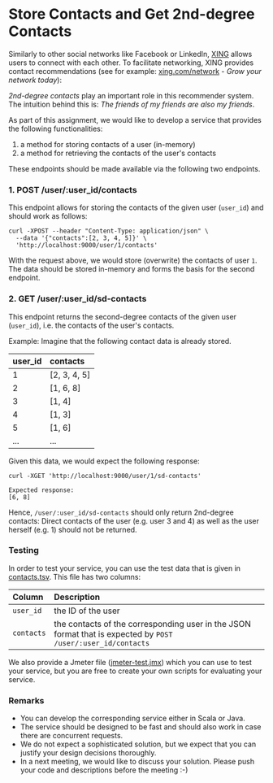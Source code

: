 Store Contacts and Get 2nd-degree Contacts
==========================================

Similarly to other social networks like Facebook or LinkedIn, [XING](https://xing.com) allows users to connect with each other. To facilitate networking, XING provides contact recommendations (see for example: [xing.com/network](https://www.xing.com/network) - _Grow your network today_):

_2nd-degree contacts_ play an important role in this recommender system. The intuition behind this is: _The friends of my friends are also my friends_.

As part of this assignment, we would like to develop a service that provides the following functionalities:

1. a method for storing contacts of a user (in-memory)
2. a method for retrieving the contacts of the user's contacts

These endpoints should be made available via the following two endpoints.

### 1. POST /user/:user_id/contacts

This endpoint allows for storing the contacts of the given user (`user_id`) and should work as follows:

```
curl -XPOST --header "Content-Type: application/json" \
  --data '{"contacts":[2, 3, 4, 5]}' \
  'http://localhost:9000/user/1/contacts' 
```

With the request above, we would store (overwrite) the contacts of user `1`. The data should be stored in-memory and forms the basis for the second endpoint.

### 2. GET /user/:user_id/sd-contacts

This endpoint returns the second-degree contacts of the given user (`user_id`), i.e. the contacts of the user's contacts.

Example: Imagine that the following contact data is already stored.

| user_id | contacts     |
|:--------|:-------------|
| 1       | [2, 3, 4, 5] |
| 2       | [1, 6, 8]    |
| 3       | [1, 4]       |
| 4       | [1, 3]       |
| 5       | [1, 6]       |
| ...     | ...          |

Given this data, we would expect the following response:

```
curl -XGET 'http://localhost:9000/user/1/sd-contacts'

Expected response: 
[6, 8]
```

Hence, `/user/:user_id/sd-contacts` should only return 2nd-degree contacts: Direct contacts of the  user (e.g. user 3 and 4) as well as the user herself (e.g. 1) should not be returned.

### Testing

In order to test your service, you can use the test data that is given in [contacts.tsv](contacts.tsv). This file has two columns:

| Column | Description |
|:-------|:------------|
| `user_id` | the ID of the user |
| `contacts` | the contacts of the corresponding user in the JSON format that is expected by `POST /user/:user_id/contacts` |

We also provide a Jmeter file ([jmeter-test.jmx](jmeter-test.jmx)) which you can use to test your service, but you are free to create your own scripts for evaluating your service.


### Remarks

- You can develop the corresponding service either in Scala or Java.
- The service should be designed to be fast and should also work in case there are concurrent requests.
- We do not expect a sophisticated solution, but we expect that you can justify your design decisions thoroughly.
- In a next meeting, we would like to discuss your solution. Please push your code and descriptions before the meeting :-)
